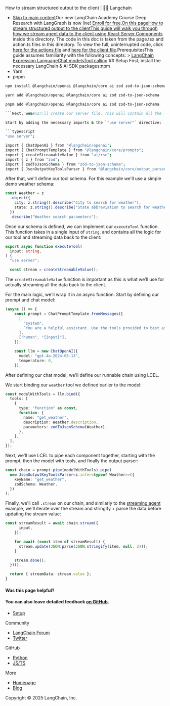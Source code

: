 How to stream structured output to the client | 🦜️🔗 Langchain
- [Skip to main content](#__docusaurus_skipToContent_fallback)Our new LangChain Academy Course Deep Research with LangGraph is now live! [Enroll for free](https://academy.langchain.com/courses/deep-research-with-langgraph/?utm_medium=internal&utm_source=docs&utm_campaign=q3-2025_deep-research-course_co).[On this pageHow to stream structured output to the clientThis guide will walk you through how we stream agent data to the client using React Server Components](https://react.dev/reference/rsc/server-components) inside this directory. The code in this doc is taken from the page.tsx and action.ts files in this directory. To view the full, uninterrupted code, click [here for the actions file](https://github.com/langchain-ai/langchain-nextjs-template/blob/main/app/ai_sdk/tools/action.ts) and [here for the client file](https://github.com/langchain-ai/langchain-nextjs-template/blob/main/app/ai_sdk/tools/page.tsx).PrerequisitesThis guide assumes familiarity with the following concepts: > [LangChain Expression Language](/docs/concepts/lcel)[Chat models](/docs/concepts/chat_models)[Tool calling](/docs/concepts/tool_calling) ## Setup[​](#setup) First, install the necessary LangChain & AI SDK packages:npm
- Yarn
- pnpm

```bash
npm install @langchain/openai @langchain/core ai zod zod-to-json-schema

```

```bash
yarn add @langchain/openai @langchain/core ai zod zod-to-json-schema

```

```bash
pnpm add @langchain/openai @langchain/core ai zod zod-to-json-schema

```Next, we&#x27;ll create our server file. This will contain all the logic for making tool calls and sending the data back to the client.

Start by adding the necessary imports & the `"use server"` directive:

```typescript
"use server";

import { ChatOpenAI } from "@langchain/openai";
import { ChatPromptTemplate } from "@langchain/core/prompts";
import { createStreamableValue } from "ai/rsc";
import { z } from "zod";
import { zodToJsonSchema } from "zod-to-json-schema";
import { JsonOutputKeyToolsParser } from "@langchain/core/output_parsers/openai_tools";

```

After that, we&#x27;ll define our tool schema. For this example we&#x27;ll use a simple demo weather schema:

```typescript
const Weather = z
  .object({
    city: z.string().describe("City to search for weather"),
    state: z.string().describe("State abbreviation to search for weather"),
  })
  .describe("Weather search parameters");

```

Once our schema is defined, we can implement our `executeTool` function. This function takes in a single input of `string`, and contains all the logic for our tool and streaming data back to the client:

```typescript
export async function executeTool(
  input: string,
) {
  "use server";

  const stream = createStreamableValue();

```

The `createStreamableValue` function is important as this is what we&#x27;ll use for actually streaming all the data back to the client.

For the main logic, we&#x27;ll wrap it in an async function. Start by defining our prompt and chat model:

```typescript
(async () => {
    const prompt = ChatPromptTemplate.fromMessages([
      [
        "system",
        `You are a helpful assistant. Use the tools provided to best assist the user.`,
      ],
      ["human", "{input}"],
    ]);

    const llm = new ChatOpenAI({
      model: "gpt-4o-2024-05-13",
      temperature: 0,
    });

```

After defining our chat model, we&#x27;ll define our runnable chain using LCEL.

We start binding our `weather` tool we defined earlier to the model:

```typescript
const modelWithTools = llm.bind({
  tools: [
    {
      type: "function" as const,
      function: {
        name: "get_weather",
        description: Weather.description,
        parameters: zodToJsonSchema(Weather),
      },
    },
  ],
});

```

Next, we&#x27;ll use LCEL to pipe each component together, starting with the prompt, then the model with tools, and finally the output parser:

```typescript
const chain = prompt.pipe(modelWithTools).pipe(
  new JsonOutputKeyToolsParser<z.infer<typeof Weather>>({
    keyName: "get_weather",
    zodSchema: Weather,
  })
);

```

Finally, we&#x27;ll call `.stream` on our chain, and similarly to the [streaming agent](/docs/how_to/stream_agent_client) example, we&#x27;ll iterate over the stream and stringify + parse the data before updating the stream value:

```typescript
const streamResult = await chain.stream({
      input,
    });

    for await (const item of streamResult) {
      stream.update(JSON.parse(JSON.stringify(item, null, 2)));
    }

    stream.done();
  })();

  return { streamData: stream.value };
}

```

#### Was this page helpful?



#### You can also leave detailed feedback [on GitHub](https://github.com/langchain-ai/langchainjs/issues/new?assignees=&labels=03+-+Documentation&projects=&template=documentation.yml&title=DOC%3A+%3CPlease+write+a+comprehensive+title+after+the+%27DOC%3A+%27+prefix%3E).

- [Setup](#setup)

Community

- [LangChain Forum](https://forum.langchain.com/)
- [Twitter](https://twitter.com/LangChainAI)

GitHub

- [Python](https://github.com/langchain-ai/langchain)
- [JS/TS](https://github.com/langchain-ai/langchainjs)

More

- [Homepage](https://langchain.com)
- [Blog](https://blog.langchain.dev)

Copyright © 2025 LangChain, Inc.